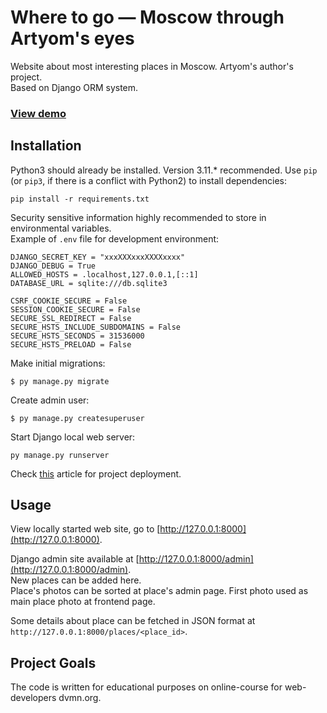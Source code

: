 # Where to go — Moscow through Artyom's eyes
 
Website about most interesting places in Moscow. Artyom's author's project.  
Based on Django ORM system.

### [View demo](https://skir.pythonanywhere.com/)

## Installation

Python3 should already be installed. Version 3.11.* recommended.
Use `pip` (or `pip3`, if there is a conflict with Python2) to install dependencies:
```
pip install -r requirements.txt
```

Security sensitive information highly recommended to store in environmental variables.  
Example of `.env` file for development environment:
```
DJANGO_SECRET_KEY = "xxxXXXxxxXXXXxxxx"
DJANGO_DEBUG = True
ALLOWED_HOSTS = .localhost,127.0.0.1,[::1]
DATABASE_URL = sqlite:///db.sqlite3

CSRF_COOKIE_SECURE = False
SESSION_COOKIE_SECURE = False
SECURE_SSL_REDIRECT = False
SECURE_HSTS_INCLUDE_SUBDOMAINS = False
SECURE_HSTS_SECONDS = 31536000
SECURE_HSTS_PRELOAD = False
```

Make initial migrations:
```
$ py manage.py migrate
```
Create admin user:
```
$ py manage.py createsuperuser
```
Start Django local web server:
```
py manage.py runserver
```

Check [this](https://docs.djangoproject.com/en/5.0/howto/deployment/) article for project deployment.

## Usage

View locally started web site, go to [http://127.0.0.1:8000](http://127.0.0.1:8000).

Django admin site available at [http://127.0.0.1:8000/admin](http://127.0.0.1:8000/admin).  
New places can be added here.  
Place's photos can be sorted at place's admin page. First photo used as main place photo at frontend page.

Some details about place can be fetched in JSON format at `http://127.0.0.1:8000/places/<place_id>`.

## Project Goals
The code is written for educational purposes on online-course for web-developers dvmn.org.
